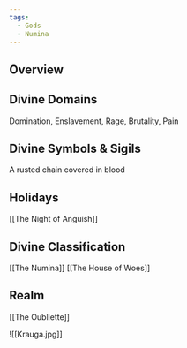 ```yaml
---
tags:
  - Gods
  - Numina
---
```


## Overview
## Divine Domains
Domination, Enslavement, Rage, Brutality, Pain
## Divine Symbols & Sigils
A rusted chain covered in blood
## Holidays
[[The Night of Anguish]]
## Divine Classification
[[The Numina]]
[[The House of Woes]]
## Realm
[[The Oubliette]]



![[Krauga.jpg]]